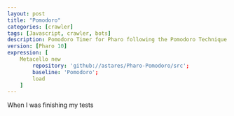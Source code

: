 ```yaml
---
layout: post
title: "Pomodoro"
categories: [crawler]
tags: [Javascript, crawler, bots]
description: Pomodoro Timer for Pharo following the Pomodoro Technique
version: [Pharo 10]
expression: [
    Metacello new 
	    repository: 'github://astares/Pharo-Pomodoro/src';
	    baseline: 'Pomodoro';
	    load
	]
---
```


When I was finishing my tests